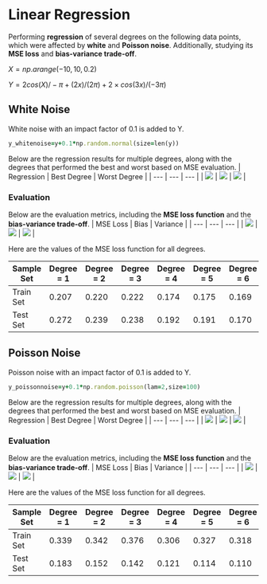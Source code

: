 # Linear Regression
Performing **regression** of several degrees on the following data points, which were affected by **white** and **Poisson noise**. Additionally, studying its **MSE loss** and **bias-variance trade-off**.

$X = np.arange(-10,10,0.2)$

$Y = 2cos(X)/-\pi+(2x)/(2\pi)+2\times cos(3x)/(-3\pi)$

## White Noise
White noise with an impact factor of 0.1 is added to Y.
```ruby
y_whitenoise=y+0.1*np.random.normal(size=len(y))
```
Below are the regression results for multiple degrees, along with the degrees that performed the best and worst based on MSE evaluation.
| Regression | Best Degree | Worst Degree |
| --- | --- | --- |
| <img src="/readme_images/WN.png"> | <img src="/readme_images/WN_best.png"> | <img src="/readme_images/WN_worst.png"> |
### Evaluation
Below are the evaluation metrics, including the **MSE loss function** and the **bias-variance trade-off**.
| MSE Loss | Bias | Variance |
| --- | --- | --- |
| <img src="/readme_images/WN_mse.png"> | <img src="/readme_images/WN_bias.png"> | <img src="/readme_images/WN_variance.png"> |

Here are the values of the MSE loss function for all degrees.

| Sample Set | Degree = 1 | Degree = 2 | Degree = 3 | Degree = 4 | Degree = 5 | Degree = 6 | Degree = 7 | Degree = 8 | Degree = 9 | Degree = 10 | Degree = 11 | Degree = 12 | Degree = 13 | Degree = 14 | Degree = 15 |
| --- | --- | --- | --- | --- | --- | --- | --- | --- | --- | --- | --- | --- | --- | --- | --- |
| Train Set | 0.207 | 0.220 | 0.222 | 0.174 | 0.175 | 0.169 | 0.167 | 0.075 | 0.076 | 0.049 | 0.062 | 0.027 | 0.026 | 0.026 | 0.028 |
| Test Set | 0.272 | 0.239 | 0.238 | 0.192 | 0.191 | 0.170 | 0.170 | 0.061 | 0.061 | 0.029 | 0.028 | 0.023 | 0.022 | 0.022 | 0.022 |

## Poisson Noise
Poisson noise with an impact factor of 0.1 is added to Y.
```ruby
y_poissonnoise=y+0.1*np.random.poisson(lam=2,size=100)
```
Below are the regression results for multiple degrees, along with the degrees that performed the best and worst based on MSE evaluation.
| Regression | Best Degree | Worst Degree |
| --- | --- | --- |
| <img src="/readme_images/PN.png"> | <img src="/readme_images/PN_best.png"> | <img src="/readme_images/PN_worst.png"> |
### Evaluation
Below are the evaluation metrics, including the **MSE loss function** and the **bias-variance trade-off**.
| MSE Loss | Bias | Variance |
| --- | --- | --- |
| <img src="/readme_images/PN_mse.png"> | <img src="/readme_images/PN_bias.png"> | <img src="/readme_images/PN_variance.png"> |

Here are the values of the MSE loss function for all degrees.

| Sample Set | Degree = 1 | Degree = 2 | Degree = 3 | Degree = 4 | Degree = 5 | Degree = 6 | Degree = 7 | Degree = 8 | Degree = 9 | Degree = 10 | Degree = 11 | Degree = 12 | Degree = 13 | Degree = 14 | Degree = 15 |
| --- | --- | --- | --- | --- | --- | --- | --- | --- | --- | --- | --- | --- | --- | --- | --- |
| Train Set | 0.339 | 0.342 | 0.376 | 0.306 | 0.327 | 0.318 | 0.322 | 0.131 | 0.133 | 0.065 | 0.070 | 0.057 | 0.058 | 0.55 | 0.052 |
| Test Set | 0.183 | 0.152 | 0.142 | 0.121 | 0.114 | 0.110 | 0.103 | 0.055 | 0.051 | 0.033 | 0.032 | 0.030 | 0.030 | 0.030 | 0.030 |
